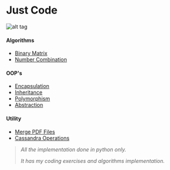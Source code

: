 Just Code
=========

![alt tag](https://www.python.org/static/community_logos/python-logo.png)

#### Algorithms

  - [Binary Matrix](https://github.com/yoku2010/just-code)
  - [Number Combination](https://github.com/yoku2010/just-code)

#### OOP's
  - [Encapsulation](https://github.com/yoku2010/just-code)
  - [Inheritance](https://github.com/yoku2010/just-code)
  - [Polymorphism](https://github.com/yoku2010/just-code)
  - [Abstraction](https://github.com/yoku2010/just-code)

#### Utility
  - [Merge PDF Files](https://github.com/yoku2010/just-code/tree/master/utility/merge-pdf)
  - [Cassandra Operations](https://github.com/yoku2010/just-code/tree/master/utility/cassandra-operations)

> *All the implementation done in python only.*
>
> *It has my coding exercises and algorithms implementation.*
